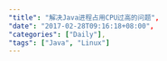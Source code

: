 ```yaml
---
"title": "解决Java进程占用CPU过高的问题",
"date": "2017-02-28T09:16:18+08:00",
"categories": ["Daily"],
"tags": ["Java", "Linux"]
---
```

